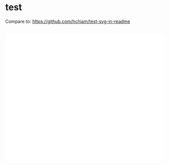# test

Compare to: https://github.com/hchiam/test-svg-in-readme

<div align="center">
	<br>
	<a href="https://github.com/hchiam/css-in-readme-like-wat/blame/master/header.svg">
		<img src="header.svg" width="800" height="400">
	</a>
	<br>
</div>
